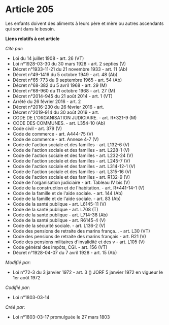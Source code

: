 # Article 205

Les enfants doivent des aliments à leurs père et mère ou autres ascendants qui sont dans le besoin.

**Liens relatifs à cet article**

_Cité par_:

  - Loi du 14 juillet 1908 - art. 26 (VT)
  - Loi n°1928-03-30 du 30 mars 1928 - art. 2 septies (V)
  - Décret n°1933-11-21 du 21 novembre 1933 - art. 11 (Ab)
  - Décret n°49-1416 du 5 octobre 1949 - art. 48 (Ab)
  - Décret n°65-773 du 9 septembre 1965 - art. 54 (Ab)
  - Décret n°68-382 du 5 avril 1968 - art. 29 (M)
  - Décret n°68-960 du 11 octobre 1968 - art. 27 (M)
  - Décret n°2014-945 du 21 août 2014 - art. 1 (VT)
  - Arrêté du 26 février 2016 - art. 2
  - Décret n°2016-230 du 26 février 2016 - art.
  - Décret n°2019-914 du 30 août 2019 - art.
  - CODE DE L'ORGANISATION JUDICIAIRE. - art. R*321-9 (M)
  - CODE DES COMMUNES. - art. L354-10 (Ab)
  - Code civil - art. 379 (V)
  - Code de commerce - art. A444-75 (V)
  - Code de commerce - art. Annexe 4-7 (V)
  - Code de l'action sociale et des familles - art. L132-6 (V)
  - Code de l'action sociale et des familles - art. L228-1 (V)
  - Code de l'action sociale et des familles - art. L232-24 (V)
  - Code de l'action sociale et des familles - art. L245-7 (V)
  - Code de l'action sociale et des familles - art. L314-12-1 (V)
  - Code de l'action sociale et des familles - art. L315-16 (V)
  - Code de l'action sociale et des familles - art. R132-9 (V)
  - Code de l'organisation judiciaire - art. Tableau IV bis (V)
  - Code de la construction et de l'habitation. - art. R*441-14-1 (V)
  - Code de la famille et de l'aide sociale. - art. 144 (Ab)
  - Code de la famille et de l'aide sociale. - art. 83 (Ab)
  - Code de la santé publique - art. L6145-11 (V)
  - Code de la santé publique - art. L708 (T)
  - Code de la santé publique - art. L714-38 (Ab)
  - Code de la santé publique - art. R6145-4 (V)
  - Code de la sécurité sociale. - art. L136-2 (V)
  - Code des pensions de retraite des marins frança... - art. L30 (VT)
  - Code des pensions de retraite des marins français  - art. R21 (V)
  - Code des pensions militaires d'invalidité et des v - art. L105 (V)
  - Code général des impôts, CGI. - art. 156 (VT)
  - Décret n°1928-04-07 du 7 avril 1928 - art. 15 (Ab)

_Modifié par_:

  - Loi n°72-3 du 3 janvier 1972 - art. 3 () JORF 5 janvier 1972 en vigueur le 1er août 1972

_Codifié par_:

  - Loi n°1803-03-14

_Créé par_:

  - Loi n°1803-03-17 promulguée le 27 mars 1803
